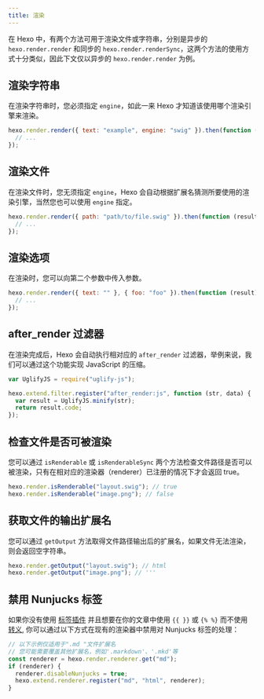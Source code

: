 ```yaml
---
title: 渲染
---
```


在 Hexo 中，有两个方法可用于渲染文件或字符串，分别是异步的 `hexo.render.render` 和同步的 `hexo.render.renderSync`，这两个方法的使用方式十分类似，因此下文仅以异步的 `hexo.render.render` 为例。

## 渲染字符串

在渲染字符串时，您必须指定 `engine`，如此一来 Hexo 才知道该使用哪个渲染引擎来渲染。

```js
hexo.render.render({ text: "example", engine: "swig" }).then(function (result) {
  // ...
});
```

## 渲染文件

在渲染文件时，您无须指定 `engine`，Hexo 会自动根据扩展名猜测所要使用的渲染引擎，当然您也可以使用 `engine` 指定。

```js
hexo.render.render({ path: "path/to/file.swig" }).then(function (result) {
  // ...
});
```

## 渲染选项

在渲染时，您可以向第二个参数中传入参数。

```js
hexo.render.render({ text: "" }, { foo: "foo" }).then(function (result) {
  // ...
});
```

## after_render 过滤器

在渲染完成后，Hexo 会自动执行相对应的 `after_render` 过滤器，举例来说，我们可以通过这个功能实现 JavaScript 的压缩。

```js
var UglifyJS = require("uglify-js");

hexo.extend.filter.register("after_render:js", function (str, data) {
  var result = UglifyJS.minify(str);
  return result.code;
});
```

## 检查文件是否可被渲染

您可以通过 `isRenderable` 或 `isRenderableSync` 两个方法检查文件路径是否可以被渲染，只有在相对应的渲染器（renderer）已注册的情况下才会返回 true。

```js
hexo.render.isRenderable("layout.swig"); // true
hexo.render.isRenderable("image.png"); // false
```

## 获取文件的输出扩展名

您可以通过 `getOutput` 方法取得文件路径输出后的扩展名，如果文件无法渲染，则会返回空字符串。

```js
hexo.render.getOutput("layout.swig"); // html
hexo.render.getOutput("image.png"); // '''
```

## 禁用 Nunjucks 标签

如果你没有使用 [标签插件](/zh-cn/docs/tag-plugins) 并且想要在你的文章中使用 `{{ }}` 或 `{% %}` 而不使用 [转义](/zh-cn/docs/troubleshooting#转义（Escape）内容), 你可以通过以下方式在现有的渲染器中禁用对 Nunjucks 标签的处理：

```js
// 以下示例仅适用于".md "文件扩展名
// 您可能需要覆盖其他扩展名，例如'.markdown'、'.mkd'等
const renderer = hexo.render.renderer.get("md");
if (renderer) {
  renderer.disableNunjucks = true;
  hexo.extend.renderer.register("md", "html", renderer);
}
```
